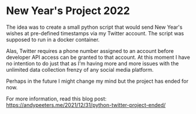 # New Year's Project 2022

The idea was to create a small python script that would send New Year's wishes at pre-defined timestamps via my Twitter account. The script was supposed to run in a docker container.

Alas, Twitter requires a phone number assigned to an account before developer API access can be granted to that account. At this moment I have no intention to do just that as I'm having more and more issues with the unlimited data collection frenzy of any social media platform.

Perhaps in the future I might change my mind but the project has ended for now.

For more information, read this blog post: https://andypeeters.me/2021/12/31/python-twitter-project-ended/
